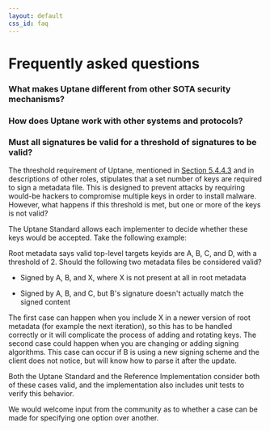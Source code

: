 ```yaml
---
layout: default
css_id: faq
---
```


# Frequently asked questions

### **What makes Uptane different from other SOTA security mechanisms?**





### **How does Uptane work with other systems and protocols?**




### **Must all signatures be valid for a threshold of signatures to be valid?**
The threshold requirement of Uptane, mentioned in [Section 5.4.4.3](https://uptane.github.io/uptane-standard/uptane-standard.html#check_root) and in descriptions of other roles, stipulates that a set number of keys are required to sign a metadata file. This is designed to prevent attacks by requiring would-be hackers to compromise multiple keys in order to install malware. However, what happens if this threshold is met, but one or more of the keys is not valid?

The Uptane Standard allows each implementer to decide whether these keys would be accepted. Take the following example:

Root metadata says valid top-level targets keyids are A, B, C, and D, with a threshold of 2. Should the following two metadata files be considered valid?

* Signed by A, B, and X, where X is not present at all in root metadata

* Signed by A, B, and C, but B's signature doesn't actually match the signed content

The first case can happen when you include X in a newer version of root metadata (for example the next iteration), so this has to be handled correctly or it will complicate the process of adding and rotating keys. The second case could happen when you are changing or adding signing algorithms. This case can occur if B is using a new signing scheme and the client does not notice, but will know how to parse it after the update.

Both the Uptane Standard and the Reference Implementation consider both of these cases valid, and the implementation also includes unit tests to verify this behavior.

We would welcome input from the community as to whether a case can be made for specifying one option over another.
